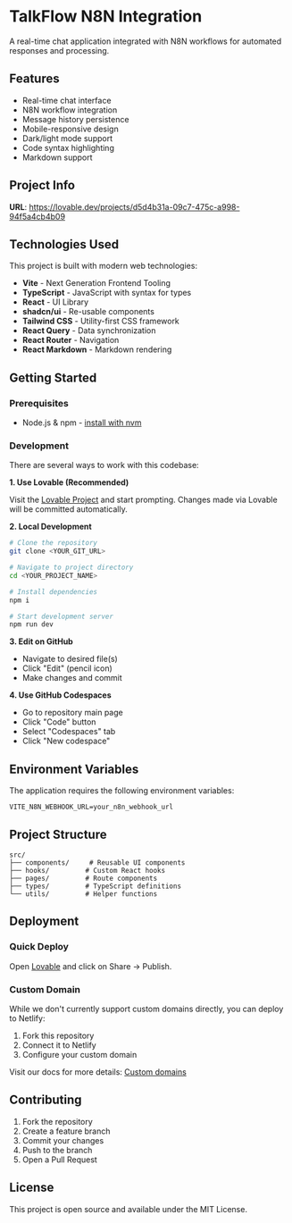 # TalkFlow N8N Integration

A real-time chat application integrated with N8N workflows for automated responses and processing.

## Features

- Real-time chat interface
- N8N workflow integration
- Message history persistence
- Mobile-responsive design
- Dark/light mode support
- Code syntax highlighting
- Markdown support

## Project Info

**URL**: https://lovable.dev/projects/d5d4b31a-09c7-475c-a998-94f5a4cb4b09

## Technologies Used

This project is built with modern web technologies:

- **Vite** - Next Generation Frontend Tooling
- **TypeScript** - JavaScript with syntax for types
- **React** - UI Library
- **shadcn/ui** - Re-usable components
- **Tailwind CSS** - Utility-first CSS framework
- **React Query** - Data synchronization
- **React Router** - Navigation
- **React Markdown** - Markdown rendering

## Getting Started

### Prerequisites

- Node.js & npm - [install with nvm](https://github.com/nvm-sh/nvm#installing-and-updating)

### Development

There are several ways to work with this codebase:

**1. Use Lovable (Recommended)**

Visit the [Lovable Project](https://lovable.dev/projects/d5d4b31a-09c7-475c-a998-94f5a4cb4b09) and start prompting.
Changes made via Lovable will be committed automatically.

**2. Local Development**

```sh
# Clone the repository
git clone <YOUR_GIT_URL>

# Navigate to project directory
cd <YOUR_PROJECT_NAME>

# Install dependencies
npm i

# Start development server
npm run dev
```

**3. Edit on GitHub**

- Navigate to desired file(s)
- Click "Edit" (pencil icon)
- Make changes and commit

**4. Use GitHub Codespaces**

- Go to repository main page
- Click "Code" button
- Select "Codespaces" tab
- Click "New codespace"

## Environment Variables

The application requires the following environment variables:

```
VITE_N8N_WEBHOOK_URL=your_n8n_webhook_url
```

## Project Structure

```
src/
├── components/     # Reusable UI components
├── hooks/         # Custom React hooks
├── pages/         # Route components
├── types/         # TypeScript definitions
└── utils/         # Helper functions
```

## Deployment

### Quick Deploy

Open [Lovable](https://lovable.dev/projects/d5d4b31a-09c7-475c-a998-94f5a4cb4b09) and click on Share -> Publish.

### Custom Domain

While we don't currently support custom domains directly, you can deploy to Netlify:
1. Fork this repository
2. Connect it to Netlify
3. Configure your custom domain

Visit our docs for more details: [Custom domains](https://docs.lovable.dev/tips-tricks/custom-domain/)

## Contributing

1. Fork the repository
2. Create a feature branch
3. Commit your changes
4. Push to the branch
5. Open a Pull Request

## License

This project is open source and available under the MIT License.